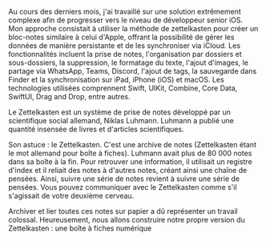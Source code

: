 Au cours des derniers mois, j'ai travaillé sur une solution extrêmement complexe afin de progresser vers le niveau de développeur senior iOS.  
Mon approche consistait à utiliser la méthode de zettelkasten pour créer un bloc-notes similaire à celui d'Apple, offrant la possibilité de gérer les données de manière persistante et de les synchroniser via iCloud. 
Les fonctionnalités incluent la prise de notes, l'organisation par dossiers et sous-dossiers, la suppression, le formatage du texte, l'ajout d'images, le partage via WhatsApp, Teams, Discord, l'ajout de tags, la sauvegarde dans Finder et la synchronisation sur iPad, iPhone (iOS) et macOS. Les technologies utilisées comprennent Swift, UIKit, Combine, Core Data, SwiftUI, Drag and Drop, entre autres.

Le Zettelkasten est un système de prise de notes développé par un scientifique social allemand, Niklas Luhmann. Luhmann a publié une quantité insensée de livres et d'articles scientifiques. 

Son astuce : le Zettelkasten. C'est une archive de notes (Zettelkasten étant le mot allemand pour boîte à fiches). Luhmann avait plus de 80 000 notes dans sa boîte à la fin. Pour retrouver une information, il utilisait un registre d'index et il reliait des notes à d'autres notes, créant ainsi une chaîne de pensées. Ainsi, suivre une série de notes revient à suivre une série de pensées. Vous pouvez communiquer avec le Zettelkasten comme s'il s'agissait de votre deuxième cerveau. 

Archiver et lier toutes ces notes sur papier a dû représenter un travail colossal. Heureusement, nous allons construire notre propre version du Zettelkasten : une boîte à fiches numérique
